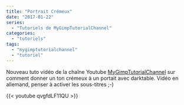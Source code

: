 ```yaml
---
title: "Portrait Crémeux"
date: "2017-01-22"
series:
  - "Tutoriels de MyGimpTutorialChannel"
categories: 
  - "tutoriels"
tags: 
  - "mygimptutorialchannel"
  - "tutoriel"
---
```


Nouveau tuto vidéo de la chaîne Youtube [MyGimpTutorialChannel](https://www.youtube.com/channel/UCPHIhisbs90ks4-4EsdXtpQ) sur comment donner un ton crémeux à un portait avec darktable. Vidéo en allemand, penser à activer les sous-titres ;-)

{{< youtube qvgfdLF11QU >}}
